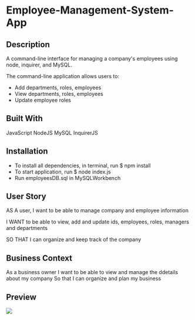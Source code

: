 # Employee-Management-System-App

## Description

A command-line interface for managing a company's employees using node, inquirer, and MySQL.

The command-line application allows users to:

- Add departments, roles, employees
- View departments, roles, employees
- Update employee roles

## Built With

JavaScript
NodeJS
MySQL
InquirerJS

## Installation

- To install all dependencies, in terminal, run $ npm install
- To start application, run $ node index.js
- Run employeesDB.sql in MySQLWorkbench


## User Story

AS A user, I want to be able to manage company and employee information

I WANT to be able to view, add and update ids, employees, roles, managers and departments

SO THAT I can organize and keep track of the company

## Business Context

As a business owner
I want to be able to view and manage the ddetails about my company
So that I can organize and plan my business

## Preview

![](EmployeeMgmtSystemDemo.gif)
